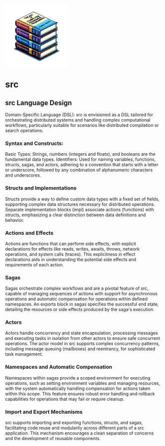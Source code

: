 <img src="taocp.png" width="200">

#  src
## src Language Design

Domain-Specific Language (DSL): src is envisioned as a DSL tailored for orchestrating distributed systems and handling complex computational workflows, particularly suitable for scenarios like distributed compilation or search operations.

### Syntax and Constructs:

Basic Types: Strings, numbers (integers and floats), and booleans are the fundamental data types.
Identifiers: Used for naming variables, functions, structs, sagas, and actors, adhering to a convention that starts with a letter or underscore, followed by any combination of alphanumeric characters and underscores.

### Structs and Implementations

Structs provide a way to define custom data types with a fixed set of fields, supporting complex data structures necessary for distributed operations.
Separate implementation blocks (impl) associate actions (functions) with structs, emphasizing a clear distinction between data definitions and behavior.

### Actions and Effects

Actions are functions that can perform side effects, with explicit declarations for effects like reads, writes, awaits, throws, network operations, and system calls (traces).
This explicitness in effect declarations aids in understanding the potential side effects and requirements of each action.

### Sagas

Sagas orchestrate complex workflows and are a pivotal feature of src, capable of managing sequences of actions with support for asynchronous operations and automatic compensation for operations within defined namespaces.
An exports block in sagas specifies the successful end state, detailing the resources or side effects produced by the saga's execution.

### Actors

Actors handle concurrency and state encapsulation, processing messages and executing tasks in isolation from other actors to ensure safe concurrent operations.
The actor model in src supports complex concurrency patterns, including message queuing (mailboxes) and reentrancy, for sophisticated task management.

### Namespaces and Automatic Compensation

Namespaces within sagas provide a scoped environment for executing operations, such as setting environment variables and managing resources, with the system automatically handling compensation for actions taken within this scope.
This feature ensures robust error handling and rollback capabilities for operations that may fail or require cleanup.

### Import and Export Mechanisms

src supports importing and exporting functions, structs, and sagas, facilitating code reuse and modularity across different parts of a src application.
This mechanism encourages a clean separation of concerns and the development of reusable components.
